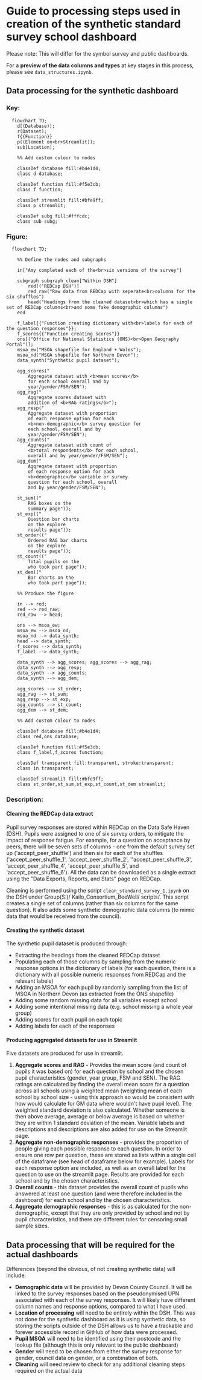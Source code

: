 # Guide to processing steps used in creation of the synthetic standard survey school dashboard

Please note: This will differ for the symbol survey and public dashboards.

For a **preview of the data columns and types** at key stages in this process, please see `data_structures.ipynb`.

## Data processing for the synthetic dashboard

### Key:

```mermaid
  flowchart TD;
    d[(Database)]; 
    r(Dataset);
    f{{Function}}
    p((Element on<br>Streamlit));
    sub[Location];

    %% Add custom colour to nodes

    classDef database fill:#b4e1d4;
    class d database;

    classDef function fill:#f5e3cb;
    class f function;

    classDef streamlit fill:#bfe9ff;
    class p streamlit;

    classDef subg fill:#fffcdc;
    class sub subg;
```

### Figure:

```mermaid
  flowchart TD;

    %% Define the nodes and subgraphs

    in["Amy completed each of the<br>six versions of the survey"]

    subgraph subgraph_clean["Within DSH"]
        red[("REDCap DSH")]
        red_raw("Raw data from REDCap with seperate<br>columns for the six shuffles")
        head("Headings from the cleaned dataset<br>which has a single set of REDCap columns<br>and some fake demographic columns")
    end

    f_label{{"Function creating dictionary with<br>labels for each of the question responses"}};
    f_scores{{"Function creating scores"}}
    ons[("Office for National Statistics (ONS)<br>Open Geography Portal")];
    msoa_ew("MSOA shapefile for England + Wales");
    msoa_nd("MSOA shapefile for Northern Devon");
    data_synth("Synthetic pupil dataset");

    agg_scores("
        Aggregate dataset with <b>mean scores</b>
        for each school overall and by
        year/gender/FSM/SEN");
    agg_rag("
        Aggregate scores dataset with
        addition of <b>RAG ratings</b>");
    agg_resp("
        Aggregate dataset with proportion
        of each response option for each
        <b>non-demographic</b> survey question for
        each school, overall and by
        year/gender/FSM/SEN");
    agg_counts("
        Aggregate dataset with count of
        <b>total respondents</b> for each school,
        overall and by year/gender/FSM/SEN");
    agg_dem("
        Aggregate dataset with proportion
        of each response option for each
        <b>demographic</b> variable or survey
        question for each school, overall
        and by year/gender/FSM/SEN");

    st_sum(("
        RAG boxes on the
        summary page"));
    st_exp(("
        Question bar charts
        on the explore
        results page"));
    st_order(("
        Ordered RAG bar charts
        on the explore
        results page"));
    st_count(("
        Total pupils on the 
        who took part page"));
    st_dem(("
        Bar charts on the 
        who took part page"));

    %% Produce the figure

    in --> red;
    red --> red_raw;
    red_raw --> head;

    ons --> msoa_ew;
    msoa_ew --> msoa_nd;
    msoa_nd --> data_synth;
    head --> data_synth;
    f_scores --> data_synth;
    f_label --> data_synth;

    data_synth --> agg_scores; agg_scores --> agg_rag;
    data_synth --> agg_resp;
    data_synth --> agg_counts;
    data_synth --> agg_dem;

    agg_scores --> st_order;
    agg_rag --> st_sum;
    agg_resp --> st_exp;
    agg_counts --> st_count;
    agg_dem --> st_dem;

    %% Add custom colour to nodes

    classDef database fill:#b4e1d4;
    class red,ons database;

    classDef function fill:#f5e3cb;
    class f_label,f_scores function;

    classDef transparent fill:transparent, stroke:transparent;
    class in transparent;

    classDef streamlit fill:#bfe9ff;
    class st_order,st_sum,st_exp,st_count,st_dem streamlit;
```

### Description:

#### Cleaning the REDCap data extract

Pupil survey responses are stored within REDCap on the Data Safe Haven (DSH). Pupils were assigned to one of six survey orders, to mitigate the impact of response fatigue. For example, for a question on acceptance by peers, there will be seven sets of columns - one from the default survey set up ('accept_peer_shuffle') and then six for each of the shuffles ('accept_peer_shuffle_1', 'accept_peer_shuffle_2', ''accept_peer_shuffle_3', 'accept_peer_shuffle_4', 'accept_peer_shuffle_5', and 'accept_peer_shuffle_6'). All the data can be downloaded as a single extract using the "Data Exports, Reports, and Stats" page on REDCap.

Cleaning is performed using the script `clean_standard_survey_1.ipynb` on the DSH under Group(S:)/ Kailo_Consortium_BeeWell/ scripts/. This script creates a single set of columns (rather than six columns for the same question). It also adds some synthetic demographic data columns (to mimic data that would be received from the council).

#### Creating the synthetic dataset
The synthetic pupil dataset is produced through:
* Extracting the headings from the cleaned REDCap dataset
* Populating each of those columns by sampling from the numeric response options in the dictionary of labels (for each question, there is a dictionary with all possible numeric responses from REDCap and the relevant labels)
* Adding an MSOA for each pupil by randomly sampling from the list of MSOA in Northern Devon (as extracted from the ONS shapefile)
* Adding some random missing data for all variables except school
* Adding some intentional missing data (e.g. school missing a whole year group)
* Adding scores for each pupil on each topic
* Adding labels for each of the responses

#### Producing aggregated datasets for use in Streamlit

Five datasets are produced for use in streamlit.

1. **Aggregate scores and RAG** - Provides the mean score (and count of pupils it was based on) for each question by school and the chosen pupil characteristics (gender, year group, FSM and SEN). The RAG ratings are calculated by finding the overall mean score for a question across all schools using a weighted mean (weighting mean of each school by school size - using this approach so would be consistent with how would calculate for GM data where wouldn't have pupil level). The weighted standard deviation is also calculated. Whether someone is then above average, average or below average is based on whether they are within 1 standard deviation of the mean. Variable labels and descriptions and descriptions are also added for use on the Streamlit page.
2. **Aggregate non-demographic responses** - provides the proportion of people giving each possible response to each question. In order to ensure one row per question, these are stored as lists within a single cell of the dataframe (see head of dataframe below for example). Labels for each response option are included, as well as an overall label for the question to use on the streamlit page. Results are provided for each school and by the chosen characteristics.
3. **Overall counts** - this dataset provides the overall count of pupils who answered at least one question (and were therefore included in the dashboard) for each school and by the chosen characteristics.
4. **Aggregate demographic responses** - this is as calculated for the non-demographic, except that they are only provided by school and not by pupil characteristics, and there are different rules for censoring small sample sizes.

## Data processing that will be required for the actual dashboards

Differences (beyond the obvious, of not creating synthetic data) will include:
* **Demographic data** will be provided by Devon County Council. It will be linked to the survey responses based on the pseudonymised UPN associated with each of the survey responses. It will likely have different column names and response options, compared to what I have used.
* **Location of processing** will need to be entirely within the DSH. This was not done for the synthetic dashboard as it is using synthetic data, so storing the scripts outside of the DSH allows us to have a trackable and forever accessible record in GitHub of how data were processed.
* **Pupil MSOA** will need to be identified using their postcode and the lookup file (although this is only relevant to the public dashboard)
* **Gender** will need to be chosen from either the survey response for gender, council data on gender, or a combination of both.
* **Cleaning** will need review to check for any additional cleaning steps required on the actual data